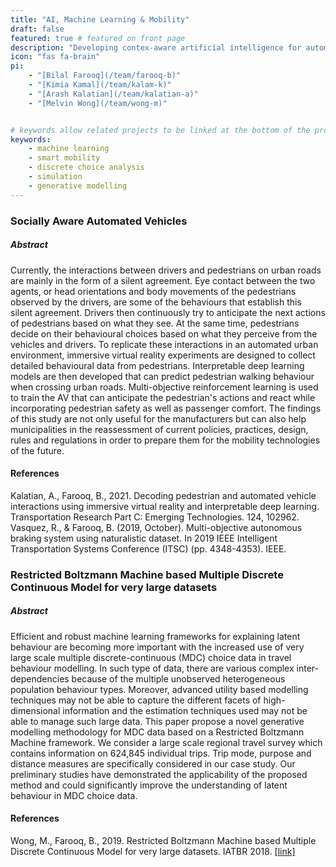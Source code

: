 ```yaml
---
title: "AI, Machine Learning & Mobility"
draft: false
featured: true # featured on front page
description: "Developing contex-aware artificial intelligence for automated vehicles and interpretable machine learning for travel behaviour modelling."
icon: "fas fa-brain"
pi:
    - "[Bilal Farooq](/team/farooq-b)"
    - "[Kimia Kamal](/team/kalam-k)"
    - "[Arash Kalatian](/team/kalatian-a)"
    - "[Melvin Wong](/team/wong-m)"


# keywords allow related projects to be linked at the bottom of the project page
keywords:
    - machine learning
    - smart mobility
    - discrete choice analysis
    - simulation
    - generative modelling
---
```

<!-- content body -->
### Socially Aware Automated Vehicles

##### Abstract

Currently, the interactions between drivers and pedestrians on urban roads are mainly in the form of a silent agreement. Eye contact between the two agents, or head orientations and body movements of the pedestrians observed by the drivers, are some of the behaviours that establish this silent agreement. Drivers then continuously try to anticipate the next actions of pedestrians based on what they see. At the same time, pedestrians decide on their behavioural choices based
on what they perceive from the vehicles and drivers. To replicate these interactions in an automated urban environment, immersive virtual reality experiments are designed to collect detailed behavioural data from pedestrians. Interpretable deep learning models are then developed that can predict pedestrian walking behaviour when crossing urban roads. Multi-objective reinforcement learning is used to train the AV that can anticipate the pedestrian's actions and react while incorporating pedestrian safety as well as passenger comfort. The findings of this study are not only useful for the manufacturers but can also help municipalities in
the reassessment of current policies, practices, design, rules and regulations in order to prepare them for the mobility technologies of the future.

#### References
Kalatian, A., Farooq, B., 2021. Decoding pedestrian and automated vehicle interactions using immersive virtual reality and interpretable deep learning. Transportation Research Part C: Emerging Technologies. 124, 102962.
Vasquez, R., & Farooq, B. (2019, October). Multi-objective autonomous braking system using naturalistic dataset. In 2019 IEEE Intelligent Transportation Systems Conference (ITSC) (pp. 4348-4353). IEEE.

### Restricted Boltzmann Machine based Multiple Discrete Continuous Model for very large datasets

##### Abstract

Efficient and robust machine learning frameworks for explaining latent behaviour are becoming more important with the increased use of very large scale multiple discrete-continuous (MDC) choice data in travel behaviour modelling.
In such type of data, there are various complex inter-dependencies because of the multiple unobserved heterogeneous population behaviour types.
Moreover, advanced utility based modelling techniques may not be able to capture the different facets of high-dimensional information and the estimation techniques used may not be able to manage such large data.
This paper propose a novel generative modelling methodology for MDC data based on a Restricted Boltzmann Machine framework. We consider a large scale regional travel survey which contains information on 624,845 individual trips.
Trip mode, purpose and distance measures are specifically considered in our case study. Our preliminary studies have demonstrated the applicability of the proposed method and could significantly improve the understanding of latent behaviour in MDC choice data.

#### References
Wong, M., Farooq, B., 2019. Restricted Boltzmann Machine based Multiple Discrete Continuous Model for very large datasets. IATBR 2018. [[link]](wongfarooq-iatbr-2018.pdf)
